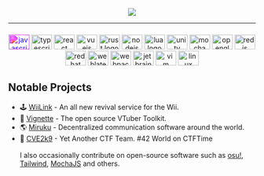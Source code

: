 <div align="center">
<a href="https://hytracer.ink"><img src="https://github.com/hytracer/hytracer/blob/main/redesigned-header.png?raw=true"></a>
</div>

---

###

<div align="center">
  <img src="https://cdn.jsdelivr.net/gh/devicons/devicon/icons/javascript/javascript-original.svg" height="30" width="42" alt="javascript logo"  style="filter: invert(12%) sepia(63%) saturate(6234%) hue-rotate(246deg) brightness(87%) contrast(156%);"/>
  <img src="https://cdn.jsdelivr.net/gh/devicons/devicon/icons/typescript/typescript-plain.svg" height="30" width="42" alt="typescript logo"  />
  <img src="https://cdn.jsdelivr.net/gh/devicons/devicon/icons/react/react-original.svg" height="30" width="42" alt="react logo"  />
  <img src="https://cdn.jsdelivr.net/gh/devicons/devicon/icons/vuejs/vuejs-original.svg" height="30" width="42" alt="vuejs logo"  />
  <img src="https://cdn.jsdelivr.net/gh/devicons/devicon/icons/rust/rust-plain.svg" height="30" width="42" alt="rust logo"  />
  <img src="https://cdn.jsdelivr.net/gh/devicons/devicon/icons/nodejs/nodejs-original.svg" height="30" width="42" alt="nodejs logo"  />
  <img src="https://cdn.jsdelivr.net/gh/devicons/devicon/icons/lua/lua-original.svg" height="30" width="42" alt="lua logo"  />
  <img src="https://cdn.jsdelivr.net/gh/devicons/devicon/icons/unity/unity-original.svg" height="30" width="42" alt="unity logo"  />
  <img src="https://cdn.jsdelivr.net/gh/devicons/devicon/icons/mocha/mocha-plain.svg" height="30" width="42" alt="mocha logo"  />
  <img src="https://cdn.jsdelivr.net/gh/devicons/devicon/icons/opengl/opengl-original.svg" height="30" width="42" alt="opengl logo"  />
  <img src="https://cdn.jsdelivr.net/gh/devicons/devicon/icons/redis/redis-original.svg" height="30" width="42" alt="redis logo"  />
  <img src="https://cdn.jsdelivr.net/gh/devicons/devicon/icons/redhat/redhat-original.svg" height="30" width="42" alt="redhat logo"  />
  <img src="https://cdn.jsdelivr.net/gh/devicons/devicon/icons/weblate/weblate-original.svg" height="30" width="42" alt="weblate logo"  />
  <img src="https://cdn.jsdelivr.net/gh/devicons/devicon/icons/webpack/webpack-original.svg" height="30" width="42" alt="webpack logo"  />
  <img src="https://cdn.jsdelivr.net/gh/devicons/devicon/icons/jetbrains/jetbrains-original.svg" height="30" width="42" alt="jetbrains logo"  />
  <img src="https://cdn.jsdelivr.net/gh/devicons/devicon/icons/vim/vim-original.svg" height="30" width="42" alt="vim logo"  />
  <img src="https://cdn.jsdelivr.net/gh/devicons/devicon/icons/linux/linux-original.svg" height="30" width="42" alt="linux logo"  />
</div>

###

<h2 align="left">Notable Projects</h2>
<p><ul><li>🕹️ <a href="https://wiilink24.com">WiiLink</a> - An all new revival service for the Wii.</li>
  <li>📸 <a href="https://vignetteapp.org">Vignette</a> - The open source VTuber Toolkit.</li>
  <li>🌎 <a href="https://miruku.cafe">Miruku</a> - Decentralized communication software around the world.</li>
  <li>🚩 <a href="https://cve.gay">CVE2k9</a> - Yet Another CTF Team. #42 World on CTFTime</li><br>
  I also occasionally contribute on open-source software such as <a href="https://osu.ppy.sh">osu!</a>, <a href="https://tailwindcss.com">Tailwind</a>, <a href="https://mochajs.org">MochaJS</a> and others.
  </ul></p>
